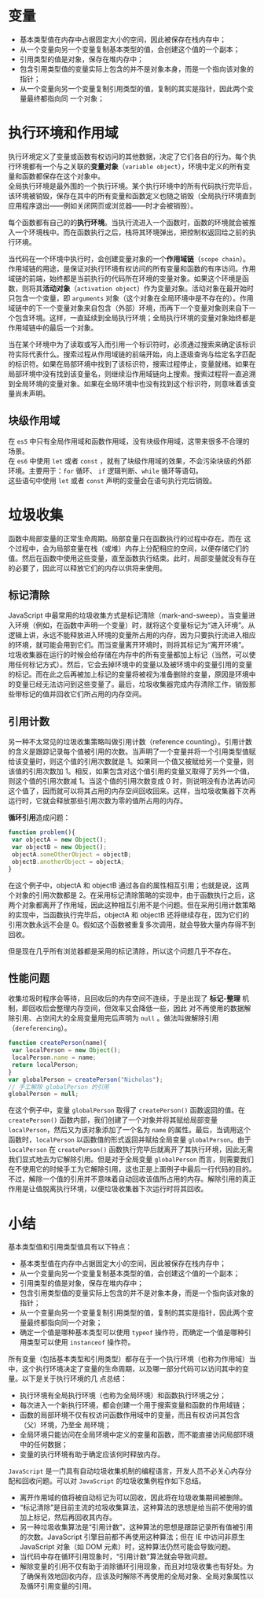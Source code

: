 # 变量
- 基本类型值在内存中占据固定大小的空间，因此被保存在栈内存中；  
- 从一个变量向另一个变量复制基本类型的值，会创建这个值的一个副本；  
- 引用类型的值是对象，保存在堆内存中；  
- 包含引用类型值的变量实际上包含的并不是对象本身，而是一个指向该对象的指针；  
- 从一个变量向另一个变量复制引用类型的值，复制的其实是指针，因此两个变量最终都指向同
一个对象；
# 执行环境和作用域
执行环境定义了变量或函数有权访问的其他数据，决定了它们各自的行为。每个执行环境都有一个与之关联的**变量对象**（`variable object`），环境中定义的所有变量和函数都保存在这个对象中。   
全局执行环境是最外围的一个执行环境。某个执行环境中的所有代码执行完毕后，该环境被销毁，保存在其中的所有变量和函数定义也随之销毁（全局执行环境直到应用程序退出——例如关闭网页或浏览器——时才会被销毁）。

每个函数都有自己的的**执行环境**。当执行流进入一个函数时，函数的环境就会被推入一个环境栈中。而在函数执行之后，栈将其环境弹出，把控制权返回给之前的执行环境。  

当代码在一个环境中执行时，会创建变量对象的一个**作用域链**（`scope chain`）。作用域链的用途，是保证对执行环境有权访问的所有变量和函数的有序访问。作用域链的前端，始终都是当前执行的代码所在环境的变量对象。如果这个环境是函数，则将其**活动对象**（`activation object`）作为变量对象。活动对象在最开始时只包含一个变量，即 `arguments` 对象（这个对象在全局环境中是不存在的）。作用域链中的下一个变量对象来自包含（外部）环境，而再下一个变量对象则来自下一个包含环境。这样，一直延续到全局执行环境；全局执行环境的变量对象始终都是作用域链中的最后一个对象。  

当在某个环境中为了读取或写入而引用一个标识符时，必须通过搜索来确定该标识符实际代表什么。搜索过程从作用域链的前端开始，向上逐级查询与给定名字匹配的标识符。如果在局部环境中找到了该标识符，搜索过程停止，变量就绪。如果在局部环境中没有找到该变量名，则继续沿作用域链向上搜索。搜索过程将一直追溯到全局环境的变量对象。如果在全局环境中也没有找到这个标识符，则意味着该变量尚未声明。

## 块级作用域
在 `es5` 中只有全局作用域和函数作用域，没有块级作用域，这带来很多不合理的场景。   
在 `es6` 中使用 `let` 或者 `const` ，就有了块级作用域的效果，不会污染块级的外部环境。主要用于：`for` 循环、 `if` 逻辑判断、`while` 循环等语句。  
这些语句中使用 `let` 或者 `const` 声明的变量会在语句执行完后销毁。

# 垃圾收集
函数中局部变量的正常生命周期。局部变量只在函数执行的过程中存在。而在
这个过程中，会为局部变量在栈（或堆）内存上分配相应的空间，以便存储它们的值。然后在函数中使用这些变量，直至函数执行结束。此时，局部变量就没有存在的必要了，因此可以释放它们的内存以供将来使用。

## 标记清除
JavaScript 中最常用的垃圾收集方式是标记清除（mark-and-sweep）。当变量进入环境（例如，在函数中声明一个变量）时，就将这个变量标记为“进入环境”。从逻辑上讲，永远不能释放进入环境的变量所占用的内存，因为只要执行流进入相应的环境，就可能会用到它们。而当变量离开环境时，则将其标记为“离开环境”。     
垃圾收集器在运行的时候会给存储在内存中的所有变量都加上标记（当然，可以使用任何标记方式）。然后，它会去掉环境中的变量以及被环境中的变量引用的变量的标记。而在此之后再被加上标记的变量将被视为准备删除的变量，原因是环境中的变量已经无法访问到这些变量了。最后，垃圾收集器完成内存清除工作，销毁那些带标记的值并回收它们所占用的内存空间。

## 引用计数
另一种不太常见的垃圾收集策略叫做引用计数（reference counting）。引用计数的含义是跟踪记录每个值被引用的次数。当声明了一个变量并将一个引用类型值赋给该变量时，则这个值的引用次数就是 1。如果同一个值又被赋给另一个变量，则该值的引用次数加 1。相反，如果包含对这个值引用的变量又取得了另外一个值，则这个值的引用次数减 1。当这个值的引用次数变成 0 时，则说明没有办法再访问这个值了，因而就可以将其占用的内存空间回收回来。这样，当垃圾收集器下次再运行时，它就会释放那些引用次数为零的值所占用的内存。

**循环引用**造成问题：
```js
function problem(){ 
 var objectA = new Object(); 
 var objectB = new Object(); 
 objectA.someOtherObject = objectB; 
 objectB.anotherObject = objectA; 
}
```
在这个例子中，objectA 和 objectB 通过各自的属性相互引用；也就是说，这两个对象的引用次数都是 2。在采用标记清除策略的实现中，由于函数执行之后，这两个对象都离开了作用域，因此这种相互引用不是个问题。但在采用引用计数策略的实现中，当函数执行完毕后，objectA 和 objectB 还将继续存在，因为它们的引用次数永远不会是 0。假如这个函数被重复多次调用，就会导致大量内存得不到回收。

但是现在几乎所有浏览器都是采用的标记清除，所以这个问题几乎不存在。

## 性能问题
收集垃圾时程序会等待，且回收后的内存空间不连续，于是出现了 **标记-整理** 机制，即回收后会整理内存空间，但效率又会降低一些，因此
对不再使用的数据解除引用、占空间大的全局变量用完后声明为 `null` 。做法叫做解除引用（`dereferencing`）。
```js
function createPerson(name){ 
 var localPerson = new Object(); 
 localPerson.name = name; 
 return localPerson; 
} 
var globalPerson = createPerson("Nicholas"); 
// 手工解除 globalPerson 的引用
globalPerson = null;
```
在这个例子中，变量 `globalPerson` 取得了 `createPerson()` 函数返回的值。在 `createPerson()` 函数内部，我们创建了一个对象并将其赋给局部变量 `localPerson`，然后又为该对象添加了一个名为 `name` 的属性。最后，当调用这个函数时，`localPerson` 以函数值的形式返回并赋给全局变量 `globalPerson`。由于 `localPerson` 在 `createPerson()` 函数执行完毕后就离开了其执行环境，因此无需我们显式地去为它解除引用。但是对于全局变量 `globalPerson` 而言，则需要我们在不使用它的时候手工为它解除引用，这也正是上面例子中最后一行代码的目的。    
不过，解除一个值的引用并不意味着自动回收该值所占用的内存。解除引用的真正作用是让值脱离执行环境，以便垃圾收集器下次运行时将其回收。

# 小结
基本类型值和引用类型值具有以下特点：
- 基本类型值在内存中占据固定大小的空间，因此被保存在栈内存中；
- 从一个变量向另一个变量复制基本类型的值，会创建这个值的一个副本；
- 引用类型的值是对象，保存在堆内存中；
- 包含引用类型值的变量实际上包含的并不是对象本身，而是一个指向该对象的指针；
- 从一个变量向另一个变量复制引用类型的值，复制的其实是指针，因此两个变量最终都指向同一个对象；
- 确定一个值是哪种基本类型可以使用 `typeof` 操作符，而确定一个值是哪种引用类型可以使用 `instanceof` 操作符。


所有变量（包括基本类型和引用类型）都存在于一个执行环境（也称为作用域）当中，这个执行环境决定了变量的生命周期，以及哪一部分代码可以访问其中的变量。以下是关于执行环境的几
点总结：
- 执行环境有全局执行环境（也称为全局环境）和函数执行环境之分；
- 每次进入一个新执行环境，都会创建一个用于搜索变量和函数的作用域链；
- 函数的局部环境不仅有权访问函数作用域中的变量，而且有权访问其包含（父）环境，乃至全
局环境；
- 全局环境只能访问在全局环境中定义的变量和函数，而不能直接访问局部环境中的任何数据；
- 变量的执行环境有助于确定应该何时释放内存。
  

`JavaScript` 是一门具有自动垃圾收集机制的编程语言，开发人员不必关心内存分配和回收问题。可以对 `JavaScript` 的垃圾收集例程作如下总结。
- 离开作用域的值将被自动标记为可以回收，因此将在垃圾收集期间被删除。
- “标记清除”是目前主流的垃圾收集算法，这种算法的思想是给当前不使用的值加上标记，然后再回收其内存。
- 另一种垃圾收集算法是“引用计数”，这种算法的思想是跟踪记录所有值被引用的次数。JavaScript
引擎目前都不再使用这种算法；但在 IE 中访问非原生 JavaScript 对象（如 DOM 元素）时，这种算法仍然可能会导致问题。
- 当代码中存在循环引用现象时，“引用计数”算法就会导致问题。
- 解除变量的引用不仅有助于消除循环引用现象，而且对垃圾收集也有好处。为了确保有效地回收内存，应该及时解除不再使用的全局对象、全局对象属性以及循环引用变量的引用。